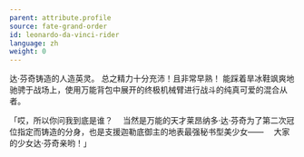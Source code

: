 ```yaml
---
parent: attribute.profile
source: fate-grand-order
id: leonardo-da-vinci-rider
language: zh
weight: 0
---
```


达·芬奇铸造的人造英灵。
总之精力十分充沛！且非常早熟！
能踩着旱冰鞋飒爽地驰骋于战场上，使用万能背包中展开的终极机械臂进行战斗的纯真可爱的混合从者。

「哎，所以你问我到底是谁？
　当然是万能的天才莱昂纳多·达·芬奇为了第二次冠位指定而铸造的分身，也是支援迦勒底御主的地表最强秘书型美少女——
　大家的少女达·芬奇亲哟！」
